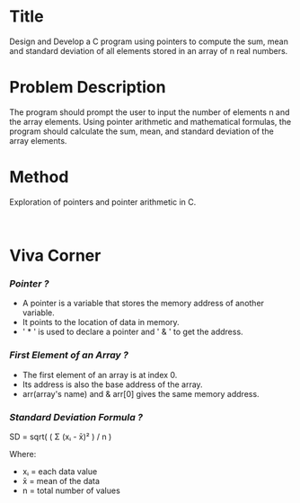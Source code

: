 # Title
Design and Develop a C program using pointers to compute the sum, mean and standard deviation of all elements stored in an array of n real numbers. 
# Problem Description
The program should prompt the user to input the number of elements n and the array elements. Using pointer arithmetic and mathematical formulas, the program should calculate the sum, mean, and standard deviation of the array elements.  
# Method
Exploration of pointers and pointer arithmetic in C.

<br>

# **Viva Corner**

### *Pointer ?*
- A pointer is a variable that stores the memory address of another variable.
- It points to the location of data in memory.
- ' * ' is used to declare a pointer and ' & ' to get the address.

### *First Element of an Array ?*
- The first element of an array is at index 0.
- Its address is also the base address of the array.
- arr(array's name) and & arr[0] gives the same memory address.
### *Standard Deviation Formula ?*
SD = sqrt( ( Σ (xᵢ - x̄)² ) / n )

Where:
- xᵢ = each data value
- x̄  = mean of the data
- n   = total number of values






